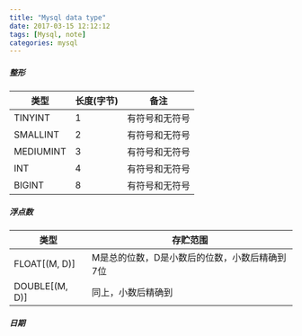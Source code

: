```yaml
---
title: "Mysql data type"
date: 2017-03-15 12:12:12
tags: [Mysql, note]
categories: mysql 
---
```


##### 整形   

类型      | 长度(字节) | 备注   
---      | ---       | ---   
TINYINT  |  1        | 有符号和无符号 
SMALLINT |  2        | 有符号和无符号
MEDIUMINT|  3        | 有符号和无符号
INT      |  4        | 有符号和无符号
BIGINT   |  8        | 有符号和无符号

##### 浮点数

类型           | 存贮范围
---           | ---  
FLOAT[(M, D)] | M是总的位数，D是小数后的位数，小数后精确到7位
DOUBLE[(M, D)]| 同上，小数后精确到

##### 日期


